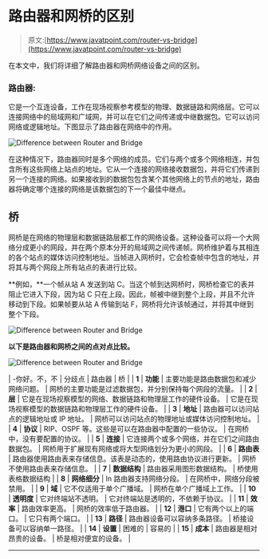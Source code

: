 # 路由器和网桥的区别

> 原文:[https://www.javatpoint.com/router-vs-bridge](https://www.javatpoint.com/router-vs-bridge)

在本文中，我们将详细了解路由器和网桥网络设备之间的区别。

### 路由器:

它是一个互连设备，工作在现场视察参考模型的物理、数据链路和网络层。它可以连接网络中的局域网和广域网，并可以在它们之间传递或中继数据包。它可以访问网络或逻辑地址。下图显示了路由器在网络中的作用。

![Difference between Router and Bridge](../Images/ae6284512edc559ea36db5561bfa1ea0.png)

在这种情况下，路由器同时是多个网络的成员。它们与两个或多个网络相连，并包含所有这些网络上站点的地址。它从一个连接的网络接收数据包，并将它们传递到另一个连接的网络。如果接收到的数据包包含某个其他网络上的节点的地址，路由器将确定哪个连接的网络是该数据包的下一个最佳中继点。

## 桥

网桥是在网络的物理层和数据链路层都工作的网络设备。这种设备可以将一个大网络分成更小的网段，并在两个原本分开的局域网之间传递帧。网桥维护着与其相连的各个站点的媒体访问控制地址。当帧进入网桥时，它会检查帧中包含的地址，并将其与两个网段上所有站点的表进行比较。

**例如，**一个帧从站 A 发送到站 C。当这个帧到达网桥时，网桥检查它的表并阻止它进入下段，因为站 C 只在上段。因此，帧被中继到整个上段，并且不允许移动到下段。如果帧要从站 A 传输到站 F，网桥将允许该帧通过，并将其中继到整个下段。

![Difference between Router and Bridge](../Images/5cf535648781b618720ae6f16893a531.png)

**以下是路由器和网桥之间的点对点比较。**

![Difference between Router and Bridge](../Images/504e692bd2349e2346861c110102ab2a.png)

| -你好。不，不 | 分歧点 | 路由器 | 桥 |
| **1** | **功能** | 主要功能是路由数据包和减少网络问题。 | 网桥的主要功能是过滤数据包，并分别保持每个网段的流量。 |
| **2** | **层** | 它是在现场视察模型的网络、数据链路和物理层工作的硬件设备。 | 它是在现场视察模型的数据链路和物理层工作的硬件设备。 |
| **3** | **地址** | 路由器可以访问站点的逻辑地址或 IP 地址。 | 网桥可以访问站点的物理地址或媒体访问控制地址。 |
| **4** | **协议** | RIP、OSPF 等。这些是可以在路由器中配置的一些协议。 | 在网桥中，没有要配置的协议。 |
| **5** | **连接** | 它连接两个或多个网络，并在它们之间路由数据包。 | 网桥用于扩展现有网络或将大型网络划分为更小的网段。 |
| **6** | **路由表** | 路由器使用路由表来存储信息。该表是动态的，使用路由协议进行更新。 | 网桥不使用路由表来存储信息。 |
| **7** | **数据结构** | 路由器采用图形数据结构。 | 桥使用表格数据结构 |
| **8** | **网络细分** | In 路由器支持网络分段。 | 在网桥中，网络分段被禁用。 |
| **9** | **域** | 它不仅适用于单个广播域。 | 网桥在单个广播域上工作。 |
| **10** | **透明度** | 它对终端站不透明。 | 它对终端站是透明的，不依赖于协议。 |
| **11** | **效率** | 路由效率更高。 | 网桥的效率低于路由器。 |
| **12** | **港口** | 它有两个以上的端口。 | 它只有两个端口。 |
| **13** | **路径** | 路由器设备可以容纳多条路径。 | 桥接设备可以容纳单一路径。 |
| **14** | **设置** | 困难的 | 容易的 |
| **15** | **成本** | 路由器是相对昂贵的设备。 | 桥是相对便宜的设备。 |

* * *